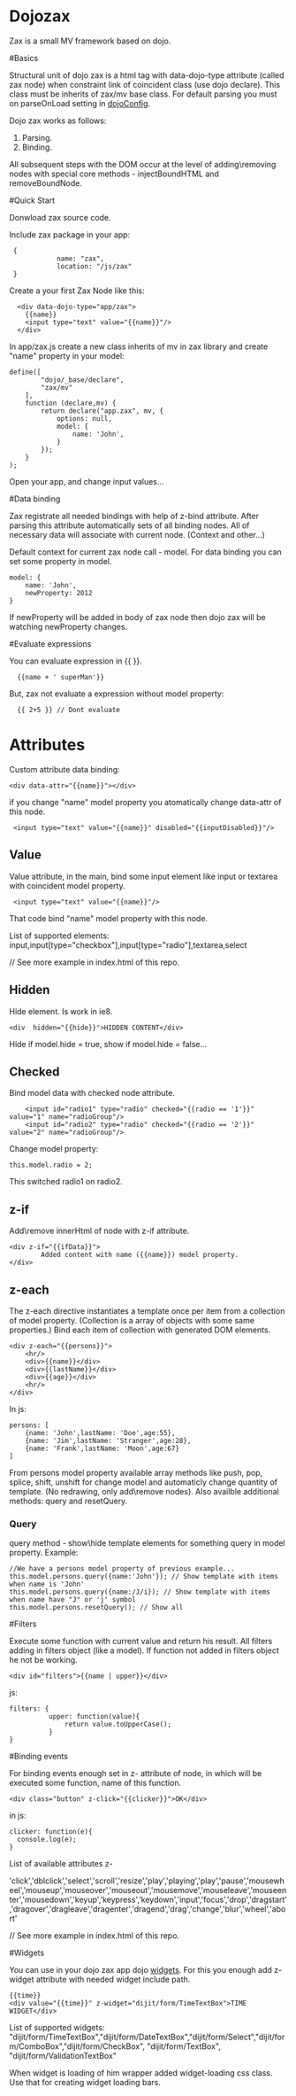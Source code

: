 Dojozax
=======

Zax is a small MV framework based on dojo.

#Basics 

Structural unit of dojo zax is a html tag with data-dojo-type attribute (called zax node) when constraint link of coincident class (use dojo declare). This class must be inherits of zax/mv base class. For default parsing you must on parseOnLoad setting in  [dojoConfig](http://dojotoolkit.org/documentation/tutorials/1.9/dojo_config/).

Dojo zax works as follows: 
  1. Parsing. 
  2. Binding.
  
All subsequent steps with the DOM occur at the level of adding\removing nodes with special core methods - injectBoundHTML and removeBoundNode. 

#Quick Start

Donwload zax source code.

Include zax package in your app:

```
 {
            name: "zax",
            location: "/js/zax"
 }
```

Create a your first Zax Node like this:

```
  <div data-dojo-type="app/zax">
    {{name}}
    <input type="text" value="{{name}}"/>
  </div>
```

In app/zax.js create a new class inherits of mv in zax library and create "name" property in your model:

```
define([
        "dojo/_base/declare",
        "zax/mv"
    ],
    function (declare,mv) {
        return declare("app.zax", mv, {
            options: null,
            model: {
                name: 'John',
            }
        });
    }
);

```

Open your app, and change input values... 

#Data binding

Zax registrate all needed bindings with help of z-bind attribute. After parsing this attribute automatically sets of all binding nodes. All of necessary data will associate with current node. (Context and other...)

Default context for current zax node call - model. For data binding you can set some property in model. 

```
model: {
    name: 'John',
    newProperty: 2012
}
```

If newProperty will be added in body of zax node then dojo zax will be watching newProperty changes.

#Evaluate expressions

You can evaluate expression in {{ }}. 

```
  {{name + ' superMan'}}
```

But, zax not evaluate a expression without model property:

```
  {{ 2+5 }} // Dont evaluate
```

# Attributes

Custom attribute data binding:

```
<div data-attr="{{name}}"></div>
```

if you change "name" model property you atomatically change data-attr of this node.


```
 <input type="text" value="{{name}}" disabled="{{inputDisabled}}"/>
```

## Value

Value attribute, in the main, bind some input element like input or textarea with coincident model property. 

```
 <input type="text" value="{{name}}"/>
```

That code bind "name" model property with this node.

List of supported elements: input,input[type="checkbox"],input[type="radio"],textarea,select

// See more example in index.html of this repo.

## Hidden

Hide element. Is work in ie8.

```
<div  hidden="{{hide}}">HIDDEN CONTENT</div>
```

Hide if model.hide = true, show if model.hide = false...

## Checked 
Bind model data with checked node attribute.

```
    <input id="radio1" type="radio" checked="{{radio == '1'}}" value="1" name="radioGroup"/>
    <input id="radio2" type="radio" checked="{{radio == '2'}}" value="2" name="radioGroup"/>
```

Change model property:

```
this.model.radio = 2;
```

This switched radio1 on radio2. 

## z-if

Add\remove innerHtml of node with z-if attribute. 

```
<div z-if="{{ifData}}">
        Added content with name ({{name}}) model property. 
</div>
```

## z-each

The z-each directive instantiates a template once per item from a collection of model property. (Collection is a array of objects with some same properties.) Bind each item of collection with generated DOM elements.

```
<div z-each="{{persons}}">
    <hr/>
    <div>{{name}}</div>
    <div>{{lastName}}</div>
    <div>{{age}}</div>
    <hr/>
</div>
```
In js:
```
persons: [
    {name: 'John',lastName: 'Doe',age:55},
    {name: 'Jim',lastName: 'Stranger',age:28},
    {name: 'Frank',lastName: 'Moon',age:67}
]
```
From persons model property available array methods like push, pop, splice, shift, unshift for change model and automaticly change quantity of template. (No redrawing, only add\remove nodes). Also availble additional methods: query and resetQuery.

### Query

query method - show\hide template elements for something query in model property. Example:

```
//We have a persons model property of previous example... 
this.model.persons.query({name:'John'}); // Show template with items when name is 'John'
this.model.persons.query({name:/J/i}); // Show template with items when name have "J" or 'j' symbol
this.model.persons.resetQuery(); // Show all
```

#Filters

Execute some function with current value and return his result. All filters adding in filters object (like a model). If function not added in filters object he not be working.

```
<div id="filters">{{name | upper}}</div>
```
js:
```
filters: {
          upper: function(value){
              return value.toUpperCase();
          }
}
```
#Binding events

For binding events enough set in z-<event> attribute of node, in which will be executed some function, name of this function.

```
<div class="button" z-click="{{clicker}}">OK</div>
```
in js: 
```
clicker: function(e){
  console.log(e);
}
```
List of available attributes z-

'click','dblclick','select','scroll','resize','play','playing','play','pause','mousewheel','mouseup','mouseover','mouseout','mousemove','mouseleave','mouseenter','mousedown','keyup','keypress','keydown','input','focus','drop','dragstart','dragover','dragleave','dragenter','dragend','drag','change','blur','wheel','abort'

// See more example in index.html of this repo.

#Widgets

You can use in your dojo zax app dojo [widgets](http://dojotoolkit.org/reference-guide/1.10/quickstart/writingWidgets.html). For this you enough add z-widget attribute with needed widget include path.

```
{{time}}
<div value="{{time}}" z-widget="dijit/form/TimeTextBox">TIME WIDGET</div>
```

List of supported widgets: "dijit/form/TimeTextBox","dijit/form/DateTextBox","dijit/form/Select","dijit/form/ComboBox","dijit/form/CheckBox", "dijit/form/TextBox", "dijit/form/ValidationTextBox"

When widget is loading of him wrapper added widget-loading css class. Use that for creating widget loading bars.




 






